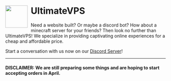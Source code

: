 <table>
  <tr>
    <h1>
      <img align=center src="https://cmdstr.dev/assets/images/uvps.png" height="70px" style="float: left; margin-right: 10px;">
      <span align=center>UltimateVPS</span>
    </h1>
  </tr>
</h1>

Need a website built? Or maybe a discord bot? How about a minecraft server for your friends? Then look no further than UltimateVPS! We specialize in providing captivating online experiences for a cheap and affordable price.

Start a conversation with us now on our [Discord Server](https://discord.ultimatevps.cloud)!

---

#### DISCLAIMER: We are still preparing some things and are hoping to start accepting orders in April.
